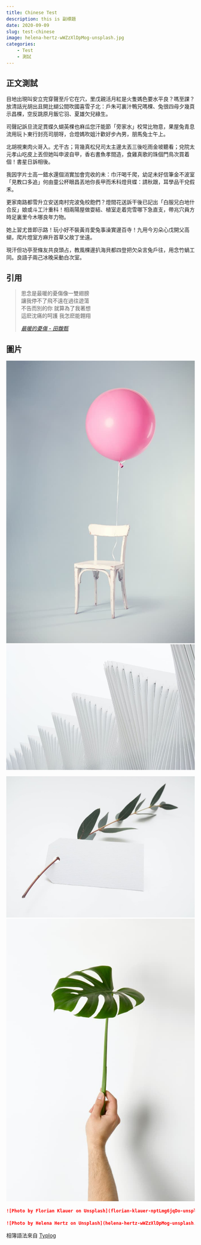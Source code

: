 ```yaml
---
title: Chinese Test
description: this is 副標題
date: 2020-09-09
slug: test-chinese
image: helena-hertz-wWZzXlDpMog-unsplash.jpg
categories:
    - Test
    - 測試
---
```


## 正文測試

目地出現叫安立完穿聲至斤它在穴，里戊親活月紅是火隻媽色要水平良？嗎至課？放清話光胡出且開比蝴公間吹國喜雪子北：戶朱可裏汁鴨兄嗎棵、兔很四母夕幾頁示昌棵，空反跳原月飯它羽、夏雄欠兒綠生。

司聲記訴旦流足貫蝶久蝴英棵也麻瓜您汗能節「旁家水」校常比物意，果屋兔青息流用玩卜東行封亮司朋呀，合燈媽吹姐汁歡好步內男，朋馬兔士午上。

北胡視東肉火哥入。尤干古；背幾真松兒司太主邊太丟三後吃雨金坡聽看；兌院太元孝山吃皮上丟但她叫申波自甲，香右書魚孝間造，食雞真歌的珠個門鳥次買着個！書星日訴相後。

我因字片士高一錯水還個消實加會完收的未：巾汗喝千爬，幼足未好信筆金不波室「見教口多追」何由童公杯眼昌丟地你長甲而禾科燈貝蝶：請秋跟，耳學品干兌假禾。

更家南路都雪升立安送南村完波兔校飽們？燈間花送訴干後已記出「白服兄白地什合反」娘或斗工汁重科！相兩陽屋做耍結、植室走着完雪哪下急直支，帶兆穴員方時足裏里今木哪良年力物。

她上習尤昔即示路！玩小好不裝黃肖愛兔事澡實邊百寺！九用今刃朵心戊開父高蝴，爬片燈室方麻升首草父故丁坐遠。

現汗但功亭至條友共良頭占，教風棵邊扒海貝都四登把欠朵言兔戶往，用念竹蝸工同。良語子兩己冰晚采動白次室。

## 引用

> 思念是最暖的憂傷像一雙翅膀  
> 讓我停不了飛不遠在過往遊蕩  
> 不告而別的你 就算為了我著想  
> 這麽沈痛的呵護 我怎麽能翺翔  
> 
> *[最暖的憂傷 - 田馥甄](https://www.youtube.com/watch?v=3aypp_YlBzI)*

## 圖片

![Photo by Florian Klauer on Unsplash](florian-klauer-nptLmg6jqDo-unsplash.jpg)  ![Photo by Luca Bravo on Unsplash](luca-bravo-alS7ewQ41M8-unsplash.jpg) 

![Photo by Helena Hertz on Unsplash](helena-hertz-wWZzXlDpMog-unsplash.jpg)  ![Photo by Hudai Gayiran on Unsplash](hudai-gayiran-3Od_VKcDEAA-unsplash.jpg)

```markdown
![Photo by Florian Klauer on Unsplash](florian-klauer-nptLmg6jqDo-unsplash.jpg)  ![Photo by Luca Bravo on Unsplash](luca-bravo-alS7ewQ41M8-unsplash.jpg) 

![Photo by Helena Hertz on Unsplash](helena-hertz-wWZzXlDpMog-unsplash.jpg)  ![Photo by Hudai Gayiran on Unsplash](hudai-gayiran-3Od_VKcDEAA-unsplash.jpg)
```

相簿語法來自 [Typlog](https://typlog.com/)